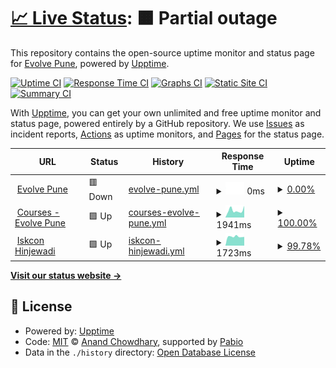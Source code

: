 # [📈 Live Status](https://evolvepune.github.io/website-status): <!--live status--> **🟧 Partial outage**

This repository contains the open-source uptime monitor and status page for [Evolve Pune](https://evolvepune.github.io/website-status), powered by [Upptime](https://github.com/upptime/upptime).

[![Uptime CI](https://github.com/evolvepune/website-status/workflows/Uptime%20CI/badge.svg)](https://github.com/evolvepune/website-status/actions?query=workflow%3A%22Uptime+CI%22)
[![Response Time CI](https://github.com/evolvepune/website-status/workflows/Response%20Time%20CI/badge.svg)](https://github.com/evolvepune/website-status/actions?query=workflow%3A%22Response+Time+CI%22)
[![Graphs CI](https://github.com/evolvepune/website-status/workflows/Graphs%20CI/badge.svg)](https://github.com/evolvepune/website-status/actions?query=workflow%3A%22Graphs+CI%22)
[![Static Site CI](https://github.com/evolvepune/website-status/workflows/Static%20Site%20CI/badge.svg)](https://github.com/evolvepune/website-status/actions?query=workflow%3A%22Static+Site+CI%22)
[![Summary CI](https://github.com/evolvepune/website-status/workflows/Summary%20CI/badge.svg)](https://github.com/evolvepune/website-status/actions?query=workflow%3A%22Summary+CI%22)

With [Upptime](https://upptime.js.org), you can get your own unlimited and free uptime monitor and status page, powered entirely by a GitHub repository. We use [Issues](https://github.com/evolvepune/website-status/issues) as incident reports, [Actions](https://github.com/evolvepune/website-status/actions) as uptime monitors, and [Pages](https://evolvepune.github.io/website-status) for the status page.

<!--start: status pages-->
<!-- This summary is generated by Upptime (https://github.com/upptime/upptime) -->
<!-- Do not edit this manually, your changes will be overwritten -->
<!-- prettier-ignore -->
| URL | Status | History | Response Time | Uptime |
| --- | ------ | ------- | ------------- | ------ |
| <img alt="" src="https://icons.duckduckgo.com/ip3/www.evolvepune.com.ico" height="13"> [Evolve Pune](https://www.evolvepune.com) | 🟥 Down | [evolve-pune.yml](https://github.com/evolvepune/website-status/commits/HEAD/history/evolve-pune.yml) | <details><summary><img alt="Response time graph" src="./graphs/evolve-pune/response-time-week.png" height="20"> 0ms</summary><br><a href="https://evolvepune.github.io/website-status/history/evolve-pune"><img alt="Response time 2567" src="https://img.shields.io/endpoint?url=https%3A%2F%2Fraw.githubusercontent.com%2Fevolvepune%2Fwebsite-status%2FHEAD%2Fapi%2Fevolve-pune%2Fresponse-time.json"></a><br><a href="https://evolvepune.github.io/website-status/history/evolve-pune"><img alt="24-hour response time 0" src="https://img.shields.io/endpoint?url=https%3A%2F%2Fraw.githubusercontent.com%2Fevolvepune%2Fwebsite-status%2FHEAD%2Fapi%2Fevolve-pune%2Fresponse-time-day.json"></a><br><a href="https://evolvepune.github.io/website-status/history/evolve-pune"><img alt="7-day response time 0" src="https://img.shields.io/endpoint?url=https%3A%2F%2Fraw.githubusercontent.com%2Fevolvepune%2Fwebsite-status%2FHEAD%2Fapi%2Fevolve-pune%2Fresponse-time-week.json"></a><br><a href="https://evolvepune.github.io/website-status/history/evolve-pune"><img alt="30-day response time 0" src="https://img.shields.io/endpoint?url=https%3A%2F%2Fraw.githubusercontent.com%2Fevolvepune%2Fwebsite-status%2FHEAD%2Fapi%2Fevolve-pune%2Fresponse-time-month.json"></a><br><a href="https://evolvepune.github.io/website-status/history/evolve-pune"><img alt="1-year response time 2567" src="https://img.shields.io/endpoint?url=https%3A%2F%2Fraw.githubusercontent.com%2Fevolvepune%2Fwebsite-status%2FHEAD%2Fapi%2Fevolve-pune%2Fresponse-time-year.json"></a></details> | <details><summary><a href="https://evolvepune.github.io/website-status/history/evolve-pune">0.00%</a></summary><a href="https://evolvepune.github.io/website-status/history/evolve-pune"><img alt="All-time uptime 79.52%" src="https://img.shields.io/endpoint?url=https%3A%2F%2Fraw.githubusercontent.com%2Fevolvepune%2Fwebsite-status%2FHEAD%2Fapi%2Fevolve-pune%2Fuptime.json"></a><br><a href="https://evolvepune.github.io/website-status/history/evolve-pune"><img alt="24-hour uptime 0.00%" src="https://img.shields.io/endpoint?url=https%3A%2F%2Fraw.githubusercontent.com%2Fevolvepune%2Fwebsite-status%2FHEAD%2Fapi%2Fevolve-pune%2Fuptime-day.json"></a><br><a href="https://evolvepune.github.io/website-status/history/evolve-pune"><img alt="7-day uptime 0.00%" src="https://img.shields.io/endpoint?url=https%3A%2F%2Fraw.githubusercontent.com%2Fevolvepune%2Fwebsite-status%2FHEAD%2Fapi%2Fevolve-pune%2Fuptime-week.json"></a><br><a href="https://evolvepune.github.io/website-status/history/evolve-pune"><img alt="30-day uptime 0.00%" src="https://img.shields.io/endpoint?url=https%3A%2F%2Fraw.githubusercontent.com%2Fevolvepune%2Fwebsite-status%2FHEAD%2Fapi%2Fevolve-pune%2Fuptime-month.json"></a><br><a href="https://evolvepune.github.io/website-status/history/evolve-pune"><img alt="1-year uptime 79.52%" src="https://img.shields.io/endpoint?url=https%3A%2F%2Fraw.githubusercontent.com%2Fevolvepune%2Fwebsite-status%2FHEAD%2Fapi%2Fevolve-pune%2Fuptime-year.json"></a></details>
| <img alt="" src="https://icons.duckduckgo.com/ip3/courses.evolvepune.com.ico" height="13"> [Courses - Evolve Pune](https://courses.evolvepune.com/courses/) | 🟩 Up | [courses-evolve-pune.yml](https://github.com/evolvepune/website-status/commits/HEAD/history/courses-evolve-pune.yml) | <details><summary><img alt="Response time graph" src="./graphs/courses-evolve-pune/response-time-week.png" height="20"> 1941ms</summary><br><a href="https://evolvepune.github.io/website-status/history/courses-evolve-pune"><img alt="Response time 3908" src="https://img.shields.io/endpoint?url=https%3A%2F%2Fraw.githubusercontent.com%2Fevolvepune%2Fwebsite-status%2FHEAD%2Fapi%2Fcourses-evolve-pune%2Fresponse-time.json"></a><br><a href="https://evolvepune.github.io/website-status/history/courses-evolve-pune"><img alt="24-hour response time 1678" src="https://img.shields.io/endpoint?url=https%3A%2F%2Fraw.githubusercontent.com%2Fevolvepune%2Fwebsite-status%2FHEAD%2Fapi%2Fcourses-evolve-pune%2Fresponse-time-day.json"></a><br><a href="https://evolvepune.github.io/website-status/history/courses-evolve-pune"><img alt="7-day response time 1941" src="https://img.shields.io/endpoint?url=https%3A%2F%2Fraw.githubusercontent.com%2Fevolvepune%2Fwebsite-status%2FHEAD%2Fapi%2Fcourses-evolve-pune%2Fresponse-time-week.json"></a><br><a href="https://evolvepune.github.io/website-status/history/courses-evolve-pune"><img alt="30-day response time 2188" src="https://img.shields.io/endpoint?url=https%3A%2F%2Fraw.githubusercontent.com%2Fevolvepune%2Fwebsite-status%2FHEAD%2Fapi%2Fcourses-evolve-pune%2Fresponse-time-month.json"></a><br><a href="https://evolvepune.github.io/website-status/history/courses-evolve-pune"><img alt="1-year response time 3908" src="https://img.shields.io/endpoint?url=https%3A%2F%2Fraw.githubusercontent.com%2Fevolvepune%2Fwebsite-status%2FHEAD%2Fapi%2Fcourses-evolve-pune%2Fresponse-time-year.json"></a></details> | <details><summary><a href="https://evolvepune.github.io/website-status/history/courses-evolve-pune">100.00%</a></summary><a href="https://evolvepune.github.io/website-status/history/courses-evolve-pune"><img alt="All-time uptime 99.54%" src="https://img.shields.io/endpoint?url=https%3A%2F%2Fraw.githubusercontent.com%2Fevolvepune%2Fwebsite-status%2FHEAD%2Fapi%2Fcourses-evolve-pune%2Fuptime.json"></a><br><a href="https://evolvepune.github.io/website-status/history/courses-evolve-pune"><img alt="24-hour uptime 100.00%" src="https://img.shields.io/endpoint?url=https%3A%2F%2Fraw.githubusercontent.com%2Fevolvepune%2Fwebsite-status%2FHEAD%2Fapi%2Fcourses-evolve-pune%2Fuptime-day.json"></a><br><a href="https://evolvepune.github.io/website-status/history/courses-evolve-pune"><img alt="7-day uptime 100.00%" src="https://img.shields.io/endpoint?url=https%3A%2F%2Fraw.githubusercontent.com%2Fevolvepune%2Fwebsite-status%2FHEAD%2Fapi%2Fcourses-evolve-pune%2Fuptime-week.json"></a><br><a href="https://evolvepune.github.io/website-status/history/courses-evolve-pune"><img alt="30-day uptime 99.95%" src="https://img.shields.io/endpoint?url=https%3A%2F%2Fraw.githubusercontent.com%2Fevolvepune%2Fwebsite-status%2FHEAD%2Fapi%2Fcourses-evolve-pune%2Fuptime-month.json"></a><br><a href="https://evolvepune.github.io/website-status/history/courses-evolve-pune"><img alt="1-year uptime 99.54%" src="https://img.shields.io/endpoint?url=https%3A%2F%2Fraw.githubusercontent.com%2Fevolvepune%2Fwebsite-status%2FHEAD%2Fapi%2Fcourses-evolve-pune%2Fuptime-year.json"></a></details>
| <img alt="" src="https://icons.duckduckgo.com/ip3/iskconhinjewadi.com.ico" height="13"> [Iskcon Hinjewadi](https://iskconhinjewadi.com/) | 🟩 Up | [iskcon-hinjewadi.yml](https://github.com/evolvepune/website-status/commits/HEAD/history/iskcon-hinjewadi.yml) | <details><summary><img alt="Response time graph" src="./graphs/iskcon-hinjewadi/response-time-week.png" height="20"> 1723ms</summary><br><a href="https://evolvepune.github.io/website-status/history/iskcon-hinjewadi"><img alt="Response time 1690" src="https://img.shields.io/endpoint?url=https%3A%2F%2Fraw.githubusercontent.com%2Fevolvepune%2Fwebsite-status%2FHEAD%2Fapi%2Fiskcon-hinjewadi%2Fresponse-time.json"></a><br><a href="https://evolvepune.github.io/website-status/history/iskcon-hinjewadi"><img alt="24-hour response time 1748" src="https://img.shields.io/endpoint?url=https%3A%2F%2Fraw.githubusercontent.com%2Fevolvepune%2Fwebsite-status%2FHEAD%2Fapi%2Fiskcon-hinjewadi%2Fresponse-time-day.json"></a><br><a href="https://evolvepune.github.io/website-status/history/iskcon-hinjewadi"><img alt="7-day response time 1723" src="https://img.shields.io/endpoint?url=https%3A%2F%2Fraw.githubusercontent.com%2Fevolvepune%2Fwebsite-status%2FHEAD%2Fapi%2Fiskcon-hinjewadi%2Fresponse-time-week.json"></a><br><a href="https://evolvepune.github.io/website-status/history/iskcon-hinjewadi"><img alt="30-day response time 1770" src="https://img.shields.io/endpoint?url=https%3A%2F%2Fraw.githubusercontent.com%2Fevolvepune%2Fwebsite-status%2FHEAD%2Fapi%2Fiskcon-hinjewadi%2Fresponse-time-month.json"></a><br><a href="https://evolvepune.github.io/website-status/history/iskcon-hinjewadi"><img alt="1-year response time 1690" src="https://img.shields.io/endpoint?url=https%3A%2F%2Fraw.githubusercontent.com%2Fevolvepune%2Fwebsite-status%2FHEAD%2Fapi%2Fiskcon-hinjewadi%2Fresponse-time-year.json"></a></details> | <details><summary><a href="https://evolvepune.github.io/website-status/history/iskcon-hinjewadi">99.78%</a></summary><a href="https://evolvepune.github.io/website-status/history/iskcon-hinjewadi"><img alt="All-time uptime 99.97%" src="https://img.shields.io/endpoint?url=https%3A%2F%2Fraw.githubusercontent.com%2Fevolvepune%2Fwebsite-status%2FHEAD%2Fapi%2Fiskcon-hinjewadi%2Fuptime.json"></a><br><a href="https://evolvepune.github.io/website-status/history/iskcon-hinjewadi"><img alt="24-hour uptime 98.48%" src="https://img.shields.io/endpoint?url=https%3A%2F%2Fraw.githubusercontent.com%2Fevolvepune%2Fwebsite-status%2FHEAD%2Fapi%2Fiskcon-hinjewadi%2Fuptime-day.json"></a><br><a href="https://evolvepune.github.io/website-status/history/iskcon-hinjewadi"><img alt="7-day uptime 99.78%" src="https://img.shields.io/endpoint?url=https%3A%2F%2Fraw.githubusercontent.com%2Fevolvepune%2Fwebsite-status%2FHEAD%2Fapi%2Fiskcon-hinjewadi%2Fuptime-week.json"></a><br><a href="https://evolvepune.github.io/website-status/history/iskcon-hinjewadi"><img alt="30-day uptime 99.86%" src="https://img.shields.io/endpoint?url=https%3A%2F%2Fraw.githubusercontent.com%2Fevolvepune%2Fwebsite-status%2FHEAD%2Fapi%2Fiskcon-hinjewadi%2Fuptime-month.json"></a><br><a href="https://evolvepune.github.io/website-status/history/iskcon-hinjewadi"><img alt="1-year uptime 99.97%" src="https://img.shields.io/endpoint?url=https%3A%2F%2Fraw.githubusercontent.com%2Fevolvepune%2Fwebsite-status%2FHEAD%2Fapi%2Fiskcon-hinjewadi%2Fuptime-year.json"></a></details>

<!--end: status pages-->

[**Visit our status website →**](https://evolvepune.github.io/website-status)

## 📄 License

- Powered by: [Upptime](https://github.com/upptime/upptime)
- Code: [MIT](./LICENSE) © [Anand Chowdhary](https://anandchowdhary.com), supported by [Pabio](https://pabio.com)
- Data in the `./history` directory: [Open Database License](https://opendatacommons.org/licenses/odbl/1-0/)

